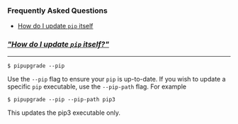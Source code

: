 ### Frequently Asked Questions

* [How do I update `pip` itself](#how-do-i-update-pip-itself)

### [***"How do I update `pip` itself?"***]()
---

```
$ pipupgrade --pip
```

Use the `--pip` flag to ensure your `pip` is up-to-date. If you wish to
update a specific `pip` executable, use the `--pip-path` flag. For example

```
$ pipupgrade --pip --pip-path pip3
```

This updates the pip3 executable only.